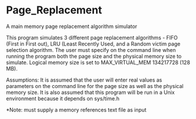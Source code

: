 # Page_Replacement
A main memory page replacement algorithm simulator

This program simulates 3 different page replacement algorithms - FIFO (First in First out), LRU (Least 
	Recently Used, and a Random victim page selection algorithm. The user must specify on the command line when
	running the program both the page size and the physical memory size to simulate. Logical memory size is
	set to MAX_VIRTUAL_MEM 134217728 (128 MB). 

Assumptions: It is assumed that the user will enter real values as parameters on the command line for the page
	size as well as the physical memory size. It is also assumed that this program will be run in a Unix
	environment because it depends on sys/time.h

*Note: must supply a memory references text file as input
